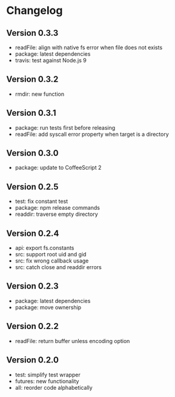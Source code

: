 
# Changelog

## Version 0.3.3

* readFile: align with native fs error when file does not exists
* package: latest dependencies
* travis: test against Node.js 9

## Version 0.3.2

* rmdir: new function

## Version 0.3.1

* package: run tests first before releasing
* readFile: add syscall error property when target is a directory

## Version 0.3.0

* package: update to CoffeeScript 2

## Version 0.2.5

* test: fix constant test
* package: npm release commands
* readdir: traverse empty directory

## Version 0.2.4

* api: export fs.constants
* src: support root uid and gid
* src: fix wrong callback usage
* src: catch close and readdir errors

## Version 0.2.3

* package: latest dependencies
* package: move ownership

## Version 0.2.2

* readFile: return buffer unless encoding option

## Version 0.2.0

* test: simplify test wrapper
* futures: new functionality
* all: reorder code alphabetically
